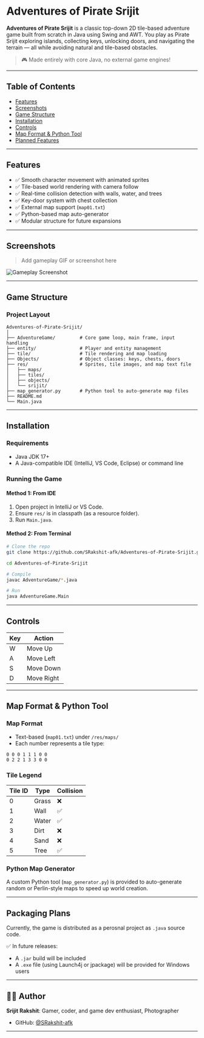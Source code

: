 #  Adventures of Pirate Srijit

**Adventures of Pirate Srijit** is a classic top-down 2D tile-based adventure game built from scratch in Java using Swing and AWT. You play as Pirate Srijit exploring islands, collecting keys, unlocking doors, and navigating the terrain — all while avoiding natural and tile-based obstacles.

> 🎮 Made entirely with core Java, no external game engines!

---

## Table of Contents

- [Features](#features)
- [Screenshots](#screenshots)
- [Game Structure](#game-structure)
- [Installation](#installation)
- [Controls](#controls)
- [Map Format & Python Tool](#map-format--python-tool)
- [Planned Features](#planned-features)

---

## Features

- ✅ Smooth character movement with animated sprites
- ✅ Tile-based world rendering with camera follow
- ✅ Real-time collision detection with walls, water, and trees
- ✅ Key-door system with chest collection
- ✅ External map support (`map01.txt`)
- ✅ Python-based map auto-generator
- ✅ Modular structure for future expansions

---

## Screenshots

> Add gameplay GIF or screenshot here

![Gameplay Screenshot](res/screenshots/sample.png)

---

## Game Structure

### Project Layout

```
Adventures-of-Pirate-Srijit/
│
├── AdventureGame/         # Core game loop, main frame, input handling
├── entity/                # Player and entity management
├── tile/                  # Tile rendering and map loading
├── Objects/               # Object classes: keys, chests, doors
├── res/                   # Sprites, tile images, and map text file
│   ├── maps/
│   ├── tiles/
│   ├── objects/
│   └── srijit/
├── map_generator.py       # Python tool to auto-generate map files
├── README.md
└── Main.java
```

---

## Installation

### Requirements

- Java JDK 17+
- A Java-compatible IDE (IntelliJ, VS Code, Eclipse) or command line

### Running the Game

#### Method 1: From IDE

1. Open project in IntelliJ or VS Code.
2. Ensure `res/` is in classpath (as a resource folder).
3. Run `Main.java`.

#### Method 2: From Terminal

```bash
# Clone the repo
git clone https://github.com/SRakshit-afk/Adventures-of-Pirate-Srijit.git

cd Adventures-of-Pirate-Srijit

# Compile
javac AdventureGame/*.java

# Run
java AdventureGame.Main
```

---

## Controls

| Key | Action       |
|-----|--------------|
| W   | Move Up      |
| A   | Move Left    |
| S   | Move Down    |
| D   | Move Right   |

---

## Map Format & Python Tool

### Map Format

- Text-based (`map01.txt`) under `/res/maps/`
- Each number represents a tile type:

```
0 0 0 1 1 1 0 0
0 2 2 1 3 3 0 0
```

### Tile Legend

| Tile ID | Type   | Collision |
|---------|--------|-----------|
| 0       | Grass  | ❌        |
| 1       | Wall   | ✅        |
| 2       | Water  | ✅        |
| 3       | Dirt   | ❌        |
| 4       | Sand   | ❌        |
| 5       | Tree   | ✅        |

### Python Map Generator

A custom Python tool (`map_generator.py`) is provided to auto-generate random or Perlin-style maps to speed up world creation.

---

## Packaging Plans

Currently, the game is distributed as a perosnal project as `.java` source code.

✅ In future releases:
- A `.jar` build will be included
- A `.exe` file (using Launch4j or jpackage) will be provided for Windows users

---

## 🧑‍💻 Author

**Srijit Rakshit**: Gamer, coder, and game dev enthusiast, Photographer
- GitHub: [@SRakshit-afk](https://github.com/SRakshit-afk)

---
